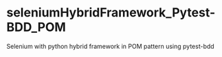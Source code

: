 # seleniumHybridFramework_Pytest-BDD_POM
Selenium with python hybrid framework in POM pattern using pytest-bdd
